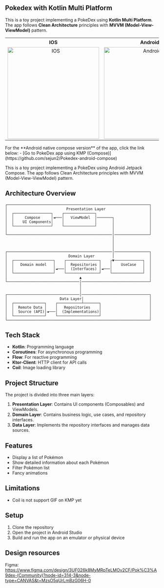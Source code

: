 ## Pokedex with Kotlin Multi Platform

This is a toy project implementing a PokeDex using **Kotlin Multi Platform**. The app follows **Clean Architecture** principles with **MVVM (Model-View-ViewModel)** pattern.  
<table>
   <th>IOS</th>   <th>Android</th>
  <tr>
    <td style="text-align: center;">
      <img src="https://github.com/user-attachments/assets/6159fb3f-71a5-4d87-88d1-6d2391a062ba" width="300" alt="IOS">
    </td>
    <td style="text-align: center;">
      <img src="https://github.com/user-attachments/assets/f7813bc6-1623-483d-b680-90cf34d7c4f8" width="300" alt="Android">
    </td>
  </tr>
</table>
For the **Android native compose version** of the app, click the link below:
- [Go to PokeDex app using KMP (Compose)](https://github.com/sejun2/Pokedex-android-compose)


This is a toy project implementing a PokeDex using Android Jetpack Compose. The app follows Clean Architecture principles with MVVM (Model-View-ViewModel) pattern.

## Architecture Overview
```
┌─────────────────────────────────────────────────────────────────┐
│                           Presentation Layer                    │
│  ┌─────────────────┐    ┌──────────────┐                        │
│  │     Compose     │◄───│   ViewModel  │───────┐                │
│  │    UI Components│    │              │       │                │
│  └─────────────────┘    └──────────────┘       │                │
│                                                │                │
└────────────────────────────────────────────────│────────────────┘
                                                 │
                                                 │
                                                 │
┌────────────────────────────────────────────────│────────────────┐
│                            Domain Layer        │                │
│  ┌──────────────────┐    ┌───────────────┐    ┌▼─────────────┐  │
│  │   Domain model   │    │  Repositories │    │    UseCase   │  │
│  │                  │◄───│  (Interfaces) │◄───│              │  │
│  └──────────────────┘    └───────────────┘    └──────────────┘  │
│                                 ▲                               │
└─────────────────────────────────│───────────────────────────────┘
                                  │
                                  │
┌─────────────────────────────────│───────────────────────────────┐
│                        Data Layer│                              │
│  ┌──────────────┐    ┌───────────┴───────┐                      │
│  │  Remote Data │    │   Repositories    │                      │
│  │  Source (API)│◄───│  (Implementations)│                      │
│  └──────────────┘    └───────────────────┘                      │
└─────────────────────────────────────────────────────────────────┘
```
## Tech Stack
- **Kotlin**: Programming language
- **Coroutines**: For asynchronous programming
- **Flow**: For reactive programming
- **Ktor-Client**: HTTP client for API calls
- **Coil**: Image loading library

## Project Structure

The project is divided into three main layers:

1. **Presentation Layer**: Contains UI components (Composables) and ViewModels.
2. **Domain Layer**: Contains business logic, use cases, and repository interfaces.
3. **Data Layer**: Implements the repository interfaces and manages data sources.

## Features

- Display a list of Pokémon
- Show detailed information about each Pokémon
- Filter Pokémon list
- Fancy animations

## Limitations
 - Coil is not support GIF on KMP yet

## Setup

1. Clone the repository
2. Open the project in Android Studio
3. Build and run the app on an emulator or physical device

## Design resources
Figma: https://www.figma.com/design/3UF026k8MyMRpTeLMOv2CF/Pok%C3%A9dex-(Community)?node-id=314-3&node-type=CANVAS&t=MzsO5qUrLmBzG06H-0
